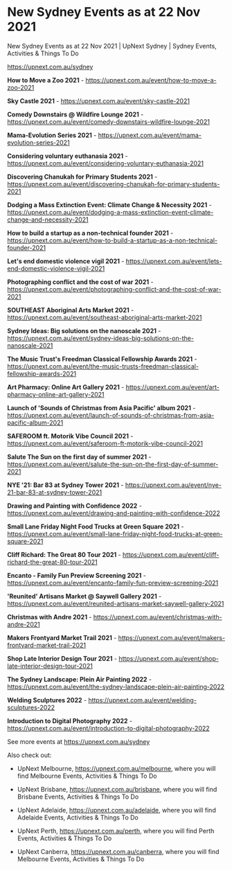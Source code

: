# New Sydney Events as at 22 Nov 2021
New Sydney Events as at 22 Nov 2021 | UpNext Sydney | Sydney Events, Activities &amp; Things To Do

https://upnext.com.au/sydney


**How to Move a Zoo 2021** - https://upnext.com.au/event/how-to-move-a-zoo-2021

**Sky Castle 2021** - https://upnext.com.au/event/sky-castle-2021

**Comedy Downstairs @ Wildfire Lounge 2021** - https://upnext.com.au/event/comedy-downstairs-wildfire-lounge-2021

**Mama-Evolution Series 2021** - https://upnext.com.au/event/mama-evolution-series-2021

**Considering voluntary euthanasia 2021** - https://upnext.com.au/event/considering-voluntary-euthanasia-2021

**Discovering Chanukah for Primary Students 2021** - https://upnext.com.au/event/discovering-chanukah-for-primary-students-2021

**Dodging a Mass Extinction Event: Climate Change & Necessity 2021** - https://upnext.com.au/event/dodging-a-mass-extinction-event-climate-change-and-necessity-2021

**How to build a startup as a non-technical founder 2021** - https://upnext.com.au/event/how-to-build-a-startup-as-a-non-technical-founder-2021

**Let's end domestic violence vigil 2021** - https://upnext.com.au/event/lets-end-domestic-violence-vigil-2021

**Photographing conflict and the cost of war 2021** - https://upnext.com.au/event/photographing-conflict-and-the-cost-of-war-2021

**SOUTHEAST Aboriginal Arts Market 2021** - https://upnext.com.au/event/southeast-aboriginal-arts-market-2021

**Sydney Ideas: Big solutions on the nanoscale 2021** - https://upnext.com.au/event/sydney-ideas-big-solutions-on-the-nanoscale-2021

**The Music Trust's Freedman Classical Fellowship Awards 2021** - https://upnext.com.au/event/the-music-trusts-freedman-classical-fellowship-awards-2021

**Art Pharmacy: Online Art Gallery 2021** - https://upnext.com.au/event/art-pharmacy-online-art-gallery-2021

**Launch of 'Sounds of Christmas from Asia Pacific' album 2021** - https://upnext.com.au/event/launch-of-sounds-of-christmas-from-asia-pacific-album-2021

**SAFEROOM ft. Motorik Vibe Council 2021** - https://upnext.com.au/event/saferoom-ft-motorik-vibe-council-2021

**Salute The Sun on the first day of summer 2021** - https://upnext.com.au/event/salute-the-sun-on-the-first-day-of-summer-2021

**NYE '21: Bar 83 at Sydney Tower 2021** - https://upnext.com.au/event/nye-21-bar-83-at-sydney-tower-2021

**Drawing and Painting with Confidence 2022** - https://upnext.com.au/event/drawing-and-painting-with-confidence-2022

**Small Lane Friday Night Food Trucks at Green Square 2021** - https://upnext.com.au/event/small-lane-friday-night-food-trucks-at-green-square-2021

**Cliff Richard: The Great 80 Tour 2021** - https://upnext.com.au/event/cliff-richard-the-great-80-tour-2021

**Encanto - Family Fun Preview Screening 2021** - https://upnext.com.au/event/encanto-family-fun-preview-screening-2021

**'Reunited' Artisans Market @ Saywell Gallery 2021** - https://upnext.com.au/event/reunited-artisans-market-saywell-gallery-2021

**Christmas with Andre 2021** - https://upnext.com.au/event/christmas-with-andre-2021

**Makers Frontyard Market Trail 2021** - https://upnext.com.au/event/makers-frontyard-market-trail-2021

**Shop Late Interior Design Tour 2021** - https://upnext.com.au/event/shop-late-interior-design-tour-2021

**The Sydney Landscape: Plein Air Painting 2022** - https://upnext.com.au/event/the-sydney-landscape-plein-air-painting-2022

**Welding Sculptures 2022** - https://upnext.com.au/event/welding-sculptures-2022

**Introduction to Digital Photography 2022** - https://upnext.com.au/event/introduction-to-digital-photography-2022



See more events at https://upnext.com.au/sydney


Also check out:

* UpNext Melbourne, https://upnext.com.au/melbourne, where you will find Melbourne Events, Activities & Things To Do

* UpNext Brisbane, https://upnext.com.au/brisbane, where you will find Brisbane Events, Activities & Things To Do

* UpNext Adelaide, https://upnext.com.au/adelaide, where you will find Adelaide Events, Activities & Things To Do

* UpNext Perth, https://upnext.com.au/perth, where you will find Perth Events, Activities & Things To Do

* UpNext Canberra, https://upnext.com.au/canberra, where you will find Melbourne Events, Activities & Things To Do